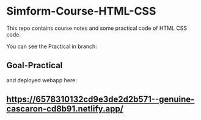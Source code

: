 # Simform-Course-HTML-CSS
This repo contains course notes and some practical code of HTML CSS code.

You can see the Practical in branch: 
## Goal-Practical 

and deployed webapp here: 
## https://6578310132cd9e3de2d2b571--genuine-cascaron-cd8b91.netlify.app/

